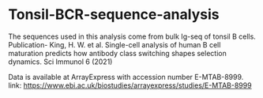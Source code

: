 # Tonsil-BCR-sequence-analysis
The sequences used in this analysis come from bulk Ig-seq of tonsil B cells. Publication- King, H. W. et al. Single-cell analysis of human B cell maturation predicts how antibody class switching shapes selection dynamics. Sci Immunol 6 (2021)

Data is available at ArrayExpress with accession number E-MTAB-8999. link: https://www.ebi.ac.uk/biostudies/arrayexpress/studies/E-MTAB-8999